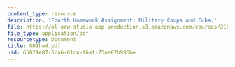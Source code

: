 ```yaml
---
content_type: resource
description: 'Fourth Homework Assignment: Military Coups and Cuba.'
file: https://ol-ocw-studio-app-production.s3.amazonaws.com/courses/21h-802-modern-latin-america-1808-present-revolution-dictatorship-democracy-spring-2005/65021e875ca601caf6af75ae87b986be_802hw4.pdf
file_type: application/pdf
resourcetype: Document
title: 802hw4.pdf
uid: 65021e87-5ca6-01ca-f6af-75ae87b986be
---
```

